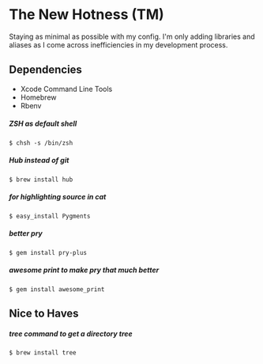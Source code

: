 # The New Hotness (TM)

Staying as minimal as possible with my config. I'm only adding libraries and aliases as I come across inefficiencies in my development process.

## Dependencies

- Xcode Command Line Tools
- Homebrew
- Rbenv

##### ZSH as default shell

`$ chsh -s /bin/zsh`

##### Hub instead of git

`$ brew install hub`

##### for highlighting source in cat

`$ easy_install Pygments`

##### better pry

`$ gem install pry-plus`

##### awesome print to make pry that much better

`$ gem install awesome_print`

## Nice to Haves

##### tree command to get a directory tree

`$ brew install tree`
